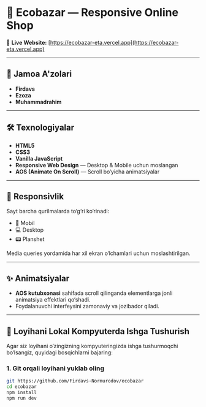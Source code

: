 # 🌿 Ecobazar — Responsive Online Shop

🔗 **Live Website:** [https://ecobazar-eta.vercel.app](https://ecobazar-eta.vercel.app)

---

## 👥 Jamoa A'zolari

- **Firdavs**
- **Ezoza**
- **Muhammadrahim**

---

## 🛠 Texnologiyalar

- **HTML5**
- **CSS3**
- **Vanilla JavaScript**
- **Responsive Web Design** — Desktop & Mobile uchun moslangan
- **AOS (Animate On Scroll)** — Scroll bo‘yicha animatsiyalar

---

## 📱 Responsivlik

Sayt barcha qurilmalarda to‘g‘ri ko‘rinadi:

- 📱 Mobil
- 💻 Desktop
- 📟 Planshet

Media queries yordamida har xil ekran o‘lchamlari uchun moslashtirilgan.

---

## ✨ Animatsiyalar

- **AOS kutubxonasi** sahifada scroll qilinganda elementlarga jonli animatsiya effektlari qo‘shadi.
- Foydalanuvchi interfeysini zamonaviy va jozibador qiladi.

---

## 🚀 Loyihani Lokal Kompyuterda Ishga Tushurish

Agar siz loyihani o‘zingizning kompyuteringizda ishga tushurmoqchi bo‘lsangiz, quyidagi bosqichlarni bajaring:

### 1. Git orqali loyihani yuklab oling

```bash
git https://github.com/Firdavs-Normurodov/ecobazar
cd ecobazar
npm install
npm run dev

```
